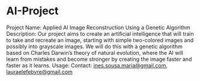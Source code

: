 # AI-Project
Project Name: Applied AI Image Reconstruction Using a Genetic Algorithm
Description: Our project aims to create an artificial intelligence that will train to take and recreate an image, starting with simple two-colored images and possibly into grayscale images. We will do this with a genetic algorithm based on Charles Darwin’s theory of natural evolution, where the AI will learn from mistakes and become stronger by creating the image faster and faster as it learns.
Usage:
Contact: ines.sousa.maria@gmail.com, lauraelefebvre@gmail.com
